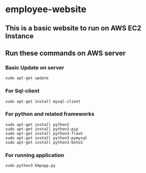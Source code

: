 # employee-website

## This is a basic website to run on AWS EC2 Instance

## Run these commands on AWS server

### Basic Update on server
```sudo apt-get update```

### For Sql-client
```sudo apt-get install mysql-client```

### For python and related frameworks

```sudo apt-get install python3```\
```sudo apt-get install python3-pip```\
```sudo apt-get install python3-flask```\
```sudo apt-get install python3-pymysql```\
```sudo apt-get install python3-boto3```

### For running application
```sudo python3 Empapp.py```

